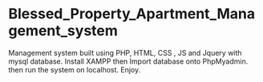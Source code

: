 # Blessed_Property_Apartment_Management_system
Management system built using PHP, HTML, CSS , JS and Jquery with mysql database. Install XAMPP then Import database onto  PhpMyadmin. then run the system on localhost. Enjoy.

